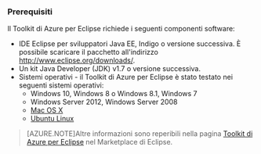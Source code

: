 ### Prerequisiti ###

Il Toolkit di Azure per Eclipse richiede i seguenti componenti software:

* IDE Eclipse per sviluppatori Java EE, Indigo o versione successiva. È possibile scaricare il pacchetto all'indirizzo <http://www.eclipse.org/downloads/>.
* Un kit Java Developer (JDK) v1.7 o versione successiva. 
* Sistemi operativi - il Toolkit di Azure per Eclipse è stato testato nei seguenti sistemi operativi:
    * Windows 10, Windows 8 o Windows 8.1, Windows 7
    * Windows Server 2012, Windows Server 2008
    * [Mac OS X](http://www.apple.com/osx)
    * [Ubuntu Linux](http://www.ubuntu.com)

>[AZURE.NOTE]Altre informazioni sono reperibili nella pagina [Toolkit di Azure per Eclipse](http://marketplace.eclipse.org/content/azure-toolkit-eclipse) nel Marketplace di Eclipse.

<!---HONumber=AcomDC_1203_2015-->